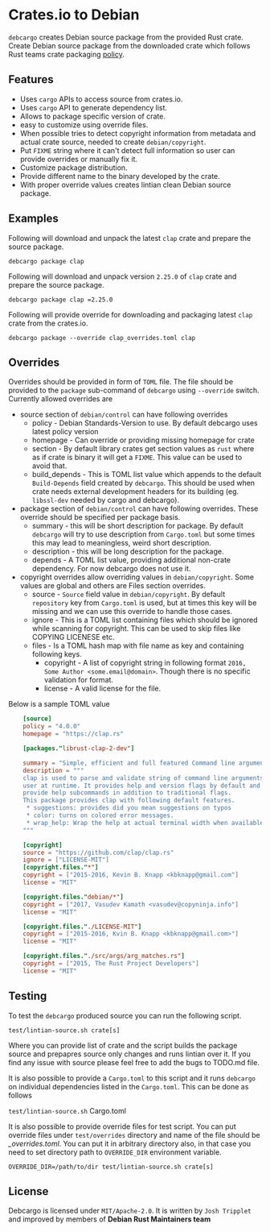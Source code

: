 Crates.io to Debian
===========================

`debcargo` creates Debian source package from the provided Rust crate. Create
Debian source package from the downloaded crate which follows Rust teams crate
packaging [policy](https://wiki.debian.org/Teams/RustPackaging/Policy).


## Features ##

 * Uses `cargo` APIs to access source from crates.io.
 * Uses `cargo` API to generate dependency list.
 * Allows to package specific version of crate.
 * easy to customize using override files.
 * When possible tries to detect copyright information from metadata and actual
   crate source, needed to create `debian/copyright`.
 * Put `FIXME` string where it can't detect full information so user can provide
   overrides or manually fix it.
 * Customize package distribution.
 * Provide different name to the binary developed by the crate.
 * With proper override values creates lintian clean Debian source package.

## Examples ##

Following will download and unpack the latest `clap` crate and prepare the
source package.

`debcargo package clap`

Following will download and unpack version `2.25.0` of `clap` crate and prepare
the source package.

`debcargo package clap =2.25.0`

Following will provide override for downloading and packaging latest `clap`
crate from the crates.io.

`debcargo package --override clap_overrides.toml clap`

## Overrides ##

Overrides should be provided in form of `TOML` file. The file should be provided
to the `package` sub-command of `debcargo` using `--override` switch. Currently
allowed overrides are

 * source section of `debian/control` can have following overrides
   * policy - Debian Standards-Version to use. By default debcargo uses latest
     policy version
   * homepage - Can override or providing missing homepage for crate
   * section - By default library crates get section values as `rust` where as if
     crate is binary it will get a `FIXME`. This value can be used to avoid that.
   * build_depends - This is TOML list value which appends to the default
     `Build-Depends` field created
     by `debcargo`. This should be used when crate needs external development
     headers for its building (eg. `libssl-dev` needed by cargo and debcargo).
 * package section  of `debian/control` can have following overrides. These
   override should be specified per package basis.
   * summary - this will be short description for package. By default `debcargo`
     will try to use description from `Cargo.toml` but some times this may lead
     to meaningless, weird short description.
   * description - this will be long description for the package.
   * depends - A TOML list value, providing additional non-crate dependency. For
     now debcargo does not use it.
  * copyright overrides allow overriding values in `debian/copyright`. Some
    values are global and others are Files section overrides.
     * source - `Source` field value in `debian/copyright`. By default
       `repository` key from `Cargo.toml` is used, but at times this key will be
       missing and we can use this override to handle those cases.
     * ignore - This is a TOML list containing files which should be ignored
       while scanning for copyright. This can be used to skip files like COPYING
       LICENESE etc.
     * files - Is a TOML hash map with file name as key and containing following keys.
       * copyright - A list of copyright string in following format
       `2016, Some Author <some.email@domain>`. Though there is no specific
       validation for format.
       * license - A valid license for the file.

Below is a sample TOML value

```toml
    [source]
    policy = "4.0.0"
    homepage = "https://clap.rs"

    [packages."librust-clap-2-dev"]

    summary = "Simple, efficient and full featured Command line argument parser - source"
    description = """
    clap is used to parse and validate string of command line arguments provided by
    user at runtime. It provides help and version flags by default and additionally
    provide help subcommands in addition to traditional flags.
    This package provides clap with following default features.
     * suggestions: provides did you mean suggestions on typos
     * color: turns on colored error messages.
     * wrap_help: Wrap the help at actual terminal width when available.
    """

    [copyright]
    source = "https://github.com/clap/clap.rs"
    ignore = ["LICENSE-MIT"]
    [copyright.files."*"]
    copyright = ["2015-2016, Kevin B. Knapp <kbknapp@gmail.com"]
    license = "MIT"

    [copyright.files."debian/*"]
    copyright = ["2017, Vasudev Kamath <vasudev@copyninja.info"]
    license = "MIT"

    [copyright.files."./LICENSE-MIT"]
    copyright = ["2015-2016, Kvin B. Knapp <kbknapp@gmail.com>"]
    license = "MIT"

    [copyright.files."./src/args/arg_matches.rs"]
    copyright = ["2015, The Rust Project Developers"]
    license = "MIT"
```

## Testing ##

To test the `debcargo` produced source you can run the following script.

`test/lintian-source.sh crate[s]`

Where you can provide list of crate and the script builds the package source and
prepapres source only changes and runs lintian over it. If you find any issue
with source please feel free to add the bugs to TODO.md file.

It is also possible to provide a `Cargo.toml` to this script and it runs
`debcargo` on individual dependencies listed in the `Cargo.toml`. This can be
done as follows

`test/lintian-source.sh` Cargo.toml

It is also possible to provide override files for test script. You can put
override files under `test/overrides` directory and name of the file should be
*<cratename>_overrides.toml*. You can put it in arbitrary directory also, in
that case you need to set directory path to `OVERRIDE_DIR` environment variable.

`OVERRIDE_DIR=/path/to/dir test/lintian-source.sh crate[s]`


## License ##

Debcargo is licensed under `MIT/Apache-2.0`. It is written by `Josh Tripplet`
and improved by members of **Debian Rust Maintainers team**
